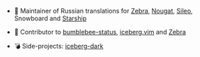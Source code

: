 <!--
**gkeep/gkeep** is a ✨ _special_ ✨ repository because its `README.md` (this file) appears on your GitHub profile.

Here are some ideas to get you started:

- 🔭 I’m currently working on ...
- 🌱 I’m currently learning ...
- 👯 I’m looking to collaborate on ...
- 🤔 I’m looking for help with ...
- 💬 Ask me about ...
- 📫 How to reach me: ...
- 😄 Pronouns: ...
- ⚡ Fun fact: ...
-->

- 📃 Maintainer of Russian translations for [Zebra](https://getzbra.com/), [Nougat](https://chariz.com/buy/nougat), [Sileo](https://getsileo.app/), Snowboard and [Starship](https://starship.rs/)

- 🔭 Contributor to [bumblebee-status](https://github.com/tobi-wan-kenobi/bumblebee-status), [iceberg.vim](https://github.com/cocopon/iceberg.vim) and [Zebra](https://github.com/zbrateam/Zebra)

- 💣 Side-projects: [iceberg-dark](https://github.com/gkeep/iceberg-dark)
